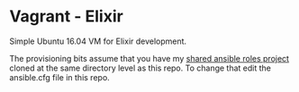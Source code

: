 # Vagrant - Elixir

Simple Ubuntu 16.04 VM for Elixir development.

The provisioning bits assume that you have my [shared ansible roles project](https://github.com/karlkedrovsky/shared-ansible-roles) cloned at the same directory level as this repo. To change that edit the ansible.cfg file in this repo.
